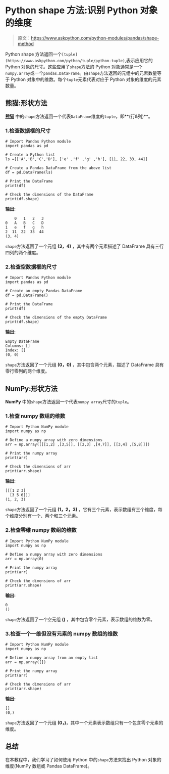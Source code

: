# Python shape 方法:识别 Python 对象的维度

> 原文：<https://www.askpython.com/python-modules/pandas/shape-method>

Python shape 方法返回一个`[tuple](https://www.askpython.com/python/tuple/python-tuple)`,表示应用它的 Python 对象的尺寸。这些应用了`shape`方法的 Python 对象通常是一个`numpy.array`或一个`pandas.DataFrame`。由`shape`方法返回的元组中的元素数量等于 Python 对象中的维数。每个`tuple`元素代表对应于 Python 对象的维度的元素数量。

## 熊猫:形状方法

**[熊猫](https://www.askpython.com/python-modules/pandas/python-pandas-module-tutorial)** 中的`shape`方法返回一个代表`DataFrame`维度的`tuple`，即**(行&列)**。

### 1.检查数据框的尺寸

```
# Import Pandas Python module
import pandas as pd 

# Create a Python list
ls =[['A','B','C','D'], ['e' ,'f' ,'g' ,'h'], [11, 22, 33, 44]]

# Create a Pandas DataFrame from the above list
df = pd.DataFrame(ls)

# Print the DataFrame
print(df)

# Check the dimensions of the DataFrame
print(df.shape)

```

**输出:**

```
    0   1   2   3 
0   A   B   C   D 
1   e   f   g   h 
2  11  22  33  44 
(3, 4)

```

`shape`方法返回了一个元组 **(3，4)** ，其中有两个元素描述了 DataFrame 具有三行四列的两个维度。

### 2.检查空数据框的尺寸

```
# Import Pandas Python module
import pandas as pd 

# Create an empty Pandas DataFrame
df = pd.DataFrame()

# Print the DataFrame
print(df)

# Check the dimensions of the empty DataFrame
print(df.shape)

```

**输出:**

```
Empty DataFrame 
Columns: [] 
Index: [] 
(0, 0)

```

`shape`方法返回了一个元组 **(0，0)** ，其中包含两个元素，描述了 DataFrame 具有零行零列的两个维度。

## NumPy:形状方法

**NumPy** 中的`shape`方法返回一个代表`numpy array`尺寸的`tuple`。

### 1.检查 numpy 数组的维数

```
# Import Python NumPy module
import numpy as np

# Define a numpy array with zero dimensions
arr = np.array([[[1,2] ,[3,5]], [[2,3] ,[4,7]], [[3,4] ,[5,8]]])

# Print the numpy array
print(arr)

# Check the dimensions of arr
print(arr.shape)

```

**输出:**

```
[[[1 2 3] 
  [3 5 6]]] 
(1, 2, 3)

```

`shape`方法返回了一个元组 **(1，2，3)** ，它有三个元素，表示数组有三个维度，每个维度分别有一个、两个和三个元素。

### 2.检查零维 numpy 数组的维数

```
# Import Python NumPy module
import numpy as np

# Define a numpy array with zero dimensions
arr = np.array(0)

# Print the numpy array
print(arr)

# Check the dimensions of arr
print(arr.shape)

```

**输出:**

```
0 
()

```

`shape`方法返回了一个空元组 **()** ，其中包含零个元素，表示数组的维数为零。

### 3.检查一个一维但没有元素的 numpy 数组的维数

```
# Import Python NumPy module
import numpy as np

# Define a numpy array from an empty list
arr = np.array([])

# Print the numpy array
print(arr)

# Check the dimensions of arr
print(arr.shape)

```

**输出:**

```
[] 
(0,)

```

`shape`方法返回了一个元组 **(0，)**，其中一个元素表示数组只有一个包含零个元素的维度。

## 总结

在本教程中，我们学习了如何使用 Python 中的`shape`方法来找出 Python 对象的维度(NumPy 数组或 Pandas DataFrame)。